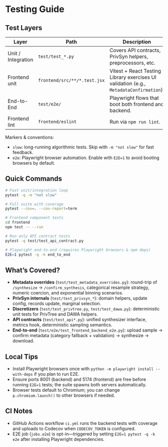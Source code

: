 # Testing Guide

## Test Layers

| Layer | Path | Description |
|-------|------|-------------|
| Unit / Integration | `test/test_*.py` | Covers API contracts, PrivSyn helpers, preprocessors, etc. |
| Frontend unit | `frontend/src/**/*.test.jsx` | Vitest + React Testing Library exercises UI validation (e.g., `MetadataConfirmation`). |
| End-to-End | `test/e2e/` | Playwright flows that boot both frontend and backend. |
| Frontend lint | `frontend/eslint` | Run via `npm run lint`. |

Markers & conventions:
- `slow`: long-running algorithmic tests. Skip with `-m "not slow"` for fast feedback.
- `e2e`: Playwright browser automation. Enable with `E2E=1` to avoid booting browsers by default.

## Quick Commands

```bash
# Fast unit/integration loop
pytest -q -m "not slow"

# Full suite with coverage
pytest --cov=. --cov-report=term

# Frontend component tests
cd frontend
npm test -- --run

# Run only API contract tests
pytest -q test/test_api_contract.py

# Playwright end-to-end (requires Playwright browsers & npm deps)
E2E=1 pytest -q -k end_to_end
```

## What’s Covered?

- **Metadata overrides** (`test/test_metadata_overrides.py`): round-trip of `/synthesize` → `/confirm_synthesis`, categorical resample strategy, numeric coercion, and exponential binning scenarios.
- **PrivSyn internals** (`test/test_privsyn_*`): domain helpers, update config, records update, marginal selection.
- **Discretizers** (`test/test_privtree.py`, `test/test_dawa.py`): deterministic unit tests for PrivTree and DAWA helpers.
- **API contracts** (`test/test_api*.py`): unified synthesizer interface, metrics hook, deterministic sampling semantics.
- **End-to-end** (`test/e2e/test_frontend_backend_e2e.py`): upload sample → confirm metadata (category fallback + validation) → synthesize → download.

## Local Tips

- Install Playwright browsers once with `python -m playwright install --with-deps` if you plan to run E2E.
- Ensure ports 8001 (backend) and 5174 (frontend) are free before running `E2E=1` tests; the suite spawns both servers automatically.
- Browser tests default to Chromium; you can change `p.chromium.launch()` to other browsers if needed.

## CI Notes

- GitHub Actions workflow `ci.yml` runs the backend tests with coverage and uploads to Codecov when `CODECOV_TOKEN` is configured.
- E2E job (`jobs.e2e`) is opt-in—triggered by setting `E2E=1 pytest -q -k e2e` after installing Playwright dependencies.

